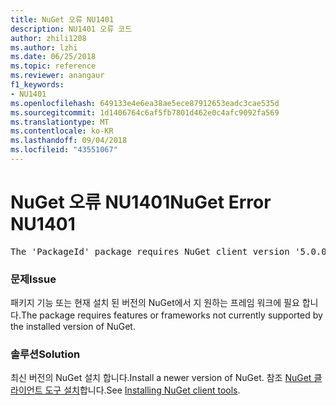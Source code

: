 ```yaml
---
title: NuGet 오류 NU1401
description: NU1401 오류 코드
author: zhili1208
ms.author: lzhi
ms.date: 06/25/2018
ms.topic: reference
ms.reviewer: anangaur
f1_keywords:
- NU1401
ms.openlocfilehash: 649133e4e6ea38ae5ece87912653eadc3cae535d
ms.sourcegitcommit: 1d1406764c6af5fb7801d462e0c4afc9092fa569
ms.translationtype: MT
ms.contentlocale: ko-KR
ms.lasthandoff: 09/04/2018
ms.locfileid: "43551067"
---
```

# <a name="nuget-error-nu1401"></a><span data-ttu-id="ddae1-103">NuGet 오류 NU1401</span><span class="sxs-lookup"><span data-stu-id="ddae1-103">NuGet Error NU1401</span></span>

<pre>The 'PackageId' package requires NuGet client version '5.0.0' or above, but the current NuGet version is '4.3.0'.</pre>

### <a name="issue"></a><span data-ttu-id="ddae1-104">문제</span><span class="sxs-lookup"><span data-stu-id="ddae1-104">Issue</span></span>
<span data-ttu-id="ddae1-105">패키지 기능 또는 현재 설치 된 버전의 NuGet에서 지 원하는 프레임 워크에 필요 합니다.</span><span class="sxs-lookup"><span data-stu-id="ddae1-105">The package requires features or frameworks not currently supported by the installed version of NuGet.</span></span>

### <a name="solution"></a><span data-ttu-id="ddae1-106">솔루션</span><span class="sxs-lookup"><span data-stu-id="ddae1-106">Solution</span></span>
<span data-ttu-id="ddae1-107">최신 버전의 NuGet 설치 합니다.</span><span class="sxs-lookup"><span data-stu-id="ddae1-107">Install a newer version of NuGet.</span></span> <span data-ttu-id="ddae1-108">참조 [NuGet 클라이언트 도구 설치](../../install-nuget-client-tools.md)합니다.</span><span class="sxs-lookup"><span data-stu-id="ddae1-108">See [Installing NuGet client tools](../../install-nuget-client-tools.md).</span></span>